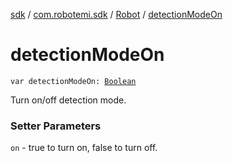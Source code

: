 [sdk](../../index.md) / [com.robotemi.sdk](../index.md) / [Robot](index.md) / [detectionModeOn](./detection-mode-on.md)

# detectionModeOn

`var detectionModeOn: `[`Boolean`](https://kotlinlang.org/api/latest/jvm/stdlib/kotlin/-boolean/index.html)

Turn on/off detection mode.

### Setter Parameters

`on` - true to turn on, false to turn off.